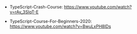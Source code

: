 - TypeScript-Crash-Course: https://www.youtube.com/watch?v=rAy_3SIqT-E

- TypeScript-Course-For-Beginners-2020: https://www.youtube.com/watch?v=BwuLxPH8IDs
